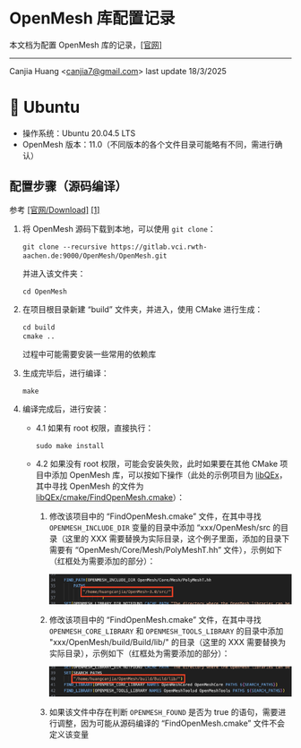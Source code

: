 # OpenMesh 库配置记录

本文档为配置 OpenMesh 库的记录，[[官网]](https://www.graphics.rwth-aachen.de/software/openmesh/)

---

Canjia Huang <<canjia7@gmail.com>> last update 18/3/2025

# :penguin: Ubuntu

- 操作系统：Ubuntu 20.04.5 LTS
- OpenMesh 版本：11.0（不同版本的各个文件目录可能略有不同，需进行确认）

## 配置步骤（源码编译）

参考 [[官网/Download]](https://www.graphics.rwth-aachen.de/software/openmesh/download/) [[1]](https://www.oryoy.com/news/ubuntu-xi-tong-qing-song-shang-shou-pei-zhi-openmesh-yi-bu-dao-wei-zhi-nan.html)

1. 将 OpenMesh 源码下载到本地，可以使用 `git clone`：

    ```
    git clone --recursive https://gitlab.vci.rwth-aachen.de:9000/OpenMesh/OpenMesh.git
    ```

    并进入该文件夹：

    ```
    cd OpenMesh
    ```

2. 在项目根目录新建 “build” 文件夹，并进入，使用 CMake 进行生成：

    ```
    cd build
    cmake ..
    ```

    过程中可能需要安装一些常用的依赖库

3. 生成完毕后，进行编译：

    ```
    make
    ```

4. 编译完成后，进行安装：

    - 4.1 如果有 root 权限，直接执行：

        ```
        sudo make install
        ```
    
    - 4.2 如果没有 root 权限，可能会安装失败，此时如果要在其他 CMake 项目中添加 OpenMesh 库，可以按如下操作（此处的示例项目为 [libQEx](https://github.com/hcebke/libQEx/blob/master/cmake/FindOpenMesh.cmake)，其中寻找 OpenMesh 的文件为 [libQEx/cmake/FindOpenMesh.cmake](https://github.com/hcebke/libQEx/blob/master/cmake/FindOpenMesh.cmake)）：

        1. 修改该项目中的 “FindOpenMesh.cmake” 文件，在其中寻找 `OPENMESH_INCLUDE_DIR` 变量的目录中添加 “xxx/OpenMesh/src 的目录（这里的 XXX 需要替换为实际目录，这个例子里面，添加的目录下需要有 “OpenMesh/Core/Mesh/PolyMeshT.hh” 文件），示例如下（红框处为需要添加的部分）：

            ![image](.pic/image.png)

        2. 修改该项目中的 “FindOpenMesh.cmake” 文件，在其中寻找 `OPENMESH_CORE_LIBRARY` 和 `OPENMESH_TOOLS_LIBRARY` 的目录中添加 "xxx/OpenMesh/build/Build/lib/" 的目录（这里的 XXX 需要替换为实际目录），示例如下（红框处为需要添加的部分）：

            ![image](.pic/image1.png)

        3. 如果该文件中存在判断 `OPENMESH_FOUND` 是否为 true 的语句，需要进行调整，因为可能从源码编译的 “FindOpenMesh.cmake” 文件不会定义该变量